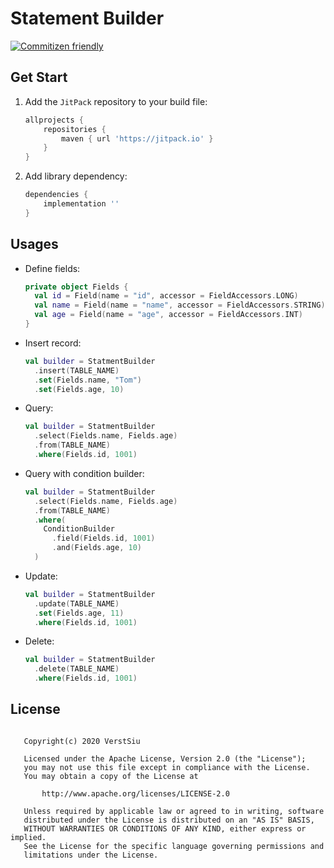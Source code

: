 
# Statement Builder

[![Commitizen friendly](https://img.shields.io/badge/commitizen-friendly-brightgreen.svg)](http://commitizen.github.io/cz-cli/)

## Get Start

1. Add the `JitPack` repository to your build file:

    ```gradle
    allprojects {
        repositories {
            maven { url 'https://jitpack.io' }
        }
    }
    ```

2. Add library dependency:

    ```gradle
    dependencies {
        implementation ''
    }
    ```

## Usages

* Define fields:

    ```kotlin
    private object Fields {
      val id = Field(name = "id", accessor = FieldAccessors.LONG)
      val name = Field(name = "name", accessor = FieldAccessors.STRING)
      val age = Field(name = "age", accessor = FieldAccessors.INT)  
    }
    ```

* Insert record:

    ```kotlin
    val builder = StatmentBuilder
      .insert(TABLE_NAME)
      .set(Fields.name, "Tom")
      .set(Fields.age, 10)
    ```

* Query:

    ```kotlin
    val builder = StatmentBuilder
      .select(Fields.name, Fields.age)
      .from(TABLE_NAME)
      .where(Fields.id, 1001)
    ```

* Query with condition builder:

    ```kotlin
    val builder = StatmentBuilder
      .select(Fields.name, Fields.age)
      .from(TABLE_NAME)
      .where(
        ConditionBuilder
          .field(Fields.id, 1001)
          .and(Fields.age, 10)
      )
    ```

* Update:

    ```kotlin
    val builder = StatmentBuilder
      .update(TABLE_NAME)
      .set(Fields.age, 11)
      .where(Fields.id, 1001)
    ```

* Delete:

    ```kotlin
    val builder = StatmentBuilder
      .delete(TABLE_NAME)
      .where(Fields.id, 1001)
    ```

## License

```

   Copyright(c) 2020 VerstSiu

   Licensed under the Apache License, Version 2.0 (the "License");
   you may not use this file except in compliance with the License.
   You may obtain a copy of the License at

       http://www.apache.org/licenses/LICENSE-2.0

   Unless required by applicable law or agreed to in writing, software
   distributed under the License is distributed on an "AS IS" BASIS,
   WITHOUT WARRANTIES OR CONDITIONS OF ANY KIND, either express or implied.
   See the License for the specific language governing permissions and
   limitations under the License.

```
